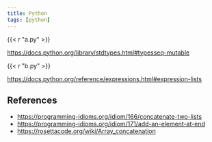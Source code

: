 ```yaml
---
title: Python
tags: [python]
---
```


{{< r "a.py" >}}

<https://docs.python.org/library/stdtypes.html#typesseq-mutable>

{{< r "b.py" >}}

<https://docs.python.org/reference/expressions.html#expression-lists>

## References

- <https://programming-idioms.org/idiom/166/concatenate-two-lists>
- <https://programming-idioms.org/idiom/171/add-an-element-at-end>
- <https://rosettacode.org/wiki/Array_concatenation>

